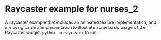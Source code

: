 # Raycaster example for nurses_2

A raycaster example that includes an animated texture implementation, and a moving camera implementation to illustrate
some basic usage of the Raycaster widget. `python -m raycaster` to run.
